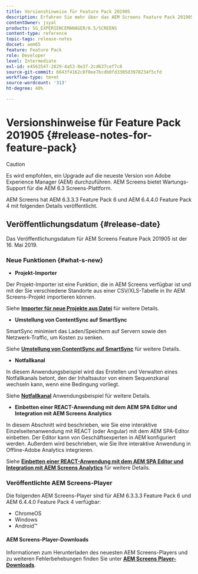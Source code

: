 ```yaml
---
title: Versionshinweise für Feature Pack 201905
description: Erfahren Sie mehr über das AEM Screens Feature Pack 201905, das am 16. Mai 2019 veröffentlicht wurde.
contentOwner: jsyal
products: SG_EXPERIENCEMANAGER/6.5/SCREENS
content-type: reference
topic-tags: release-notes
docset: aem65
feature: Feature Pack
role: Developer
level: Intermediate
exl-id: e4562547-2829-4a53-8e37-2cd637cef7c8
source-git-commit: 6643f4162c8f0ee7bcdb0fd3305d3978234f5cfd
workflow-type: tm+mt
source-wordcount: '313'
ht-degree: 40%

---
```


# Versionshinweise für Feature Pack 201905 {#release-notes-for-feature-pack}

>[!CAUTION]
>
>Es wird empfohlen, ein Upgrade auf die neueste Version von Adobe Experience Manager (AEM) durchzuführen. AEM Screens bietet Wartungs-Support für die AEM 6.3 Screens-Plattform.

AEM Screens hat AEM 6.3.3.3 Feature Pack 6 und AEM 6.4.4.0 Feature Pack 4 mit folgenden Details veröffentlicht.

## Veröffentlichungsdatum {#release-date}

Das Veröffentlichungsdatum für AEM Screens Feature Pack 201905 ist der 16. Mai 2019.

### Neue Funktionen {#what-s-new}

* **Projekt-Importer**

Der Projekt-Importer ist eine Funktion, die in AEM Screens verfügbar ist und mit der Sie verschiedene Standorte aus einer CSV/XLS-Tabelle in Ihr AEM Screens-Projekt importieren können.

Siehe **[Importer für neue Projekte aus Datei](project-importer.md)** für weitere Details.

* **Umstellung von ContentSync auf SmartSync**

SmartSync minimiert das Laden/Speichern auf Servern sowie den Netzwerk-Traffic, um Kosten zu senken.

Siehe **[Umstellung von ContentSync auf SmartSync](smartsync.md)** für weitere Details.

* **Notfallkanal**

In diesem Anwendungsbeispiel wird das Erstellen und Verwalten eines Notfallkanals betont, den der Inhaltsautor von einem Sequenzkanal wechseln kann, wenn eine Bedingung vorliegt.

Siehe **[Notfallkanal](emergency-channel.md)** Anwendungsbeispiel für weitere Details.

* **Einbetten einer REACT-Anwendung mit dem AEM SPA Editor und Integration mit AEM Screens Analytics**

In diesem Abschnitt wird beschrieben, wie Sie eine interaktive Einzelseitenanwendung mit REACT (oder Angular) mit dem AEM SPA-Editor einbetten. Der Editor kann von Geschäftsexperten in AEM konfiguriert werden. Außerdem wird beschrieben, wie Sie Ihre interaktive Anwendung in Offline-Adobe Analytics integrieren.

Siehe **[Einbetten einer REACT-Anwendung mit dem AEM SPA Editor und Integration mit AEM Screens Analytics](embedding-react-app.md)** für weitere Details.

### Veröffentlichte AEM Screens-Player

Die folgenden AEM Screens-Player sind für AEM 6.3.3.3 Feature Pack 6 und AEM 6.4.4.0 Feature Pack 4 verfügbar:

* ChromeOS
* Windows
* Android™

#### AEM Screens-Player-Downloads 

Informationen zum Herunterladen des neuesten AEM Screens-Players und zu weiteren Fehlerbehebungen finden Sie unter **[AEM Screens Player-Downloads](https://download.macromedia.com/screens/)**.
